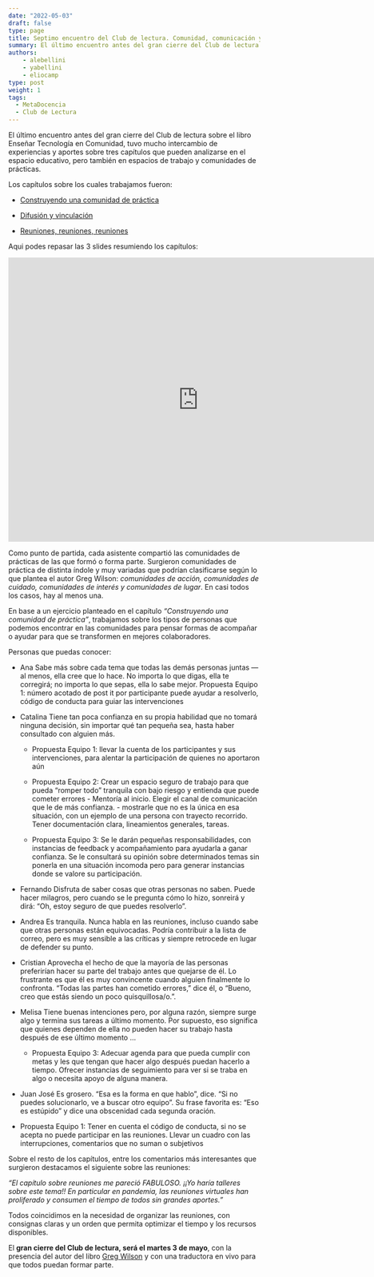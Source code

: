 ```yaml
---
date: "2022-05-03"
draft: false
type: page
title: Septimo encuentro del Club de lectura. Comunidad, comunicación y reuniones 
summary: El último encuentro antes del gran cierre del Club de lectura sobre el libro Enseñar Tecnología en Comunidad, tuvo mucho intercambio de experiencias y aportes sobre tres capítulos que pueden analizarse en el espacio educativo, pero también en espacios de trabajo y comunidades de prácticas.
authors: 
    - alebellini
    - yabellini
    - eliocamp
type: post
weight: 1
tags: 
  - MetaDocencia
  - Club de Lectura
---
```


El último encuentro antes del gran cierre del Club de lectura sobre el libro Enseñar Tecnología en Comunidad, tuvo mucho intercambio de experiencias y aportes sobre tres capítulos que pueden analizarse en el espacio educativo, pero también en espacios de trabajo y comunidades de prácticas.

Los capítulos sobre los cuales trabajamos fueron:

* [Construyendo una comunidad de práctica](https://teachtogether.tech/es/index.html#s:community)  

* [Difusión y vinculación](https://teachtogether.tech/es/index.html#s:outreach)

* [Reuniones, reuniones, reuniones](https://teachtogether.tech/es/index.html#s:meetings)
  
Aqui podes repasar las 3 slides resumiendo los capítulos:

<iframe src="https://docs.google.com/presentation/d/1JBl-R9uNRXUPJR8NIP2fW8sUO9FE7cUXMEos_McRADY/embed?start=false&loop=false&delayms=3000" frameborder="0" width="760" height="569" allowfullscreen="true" mozallowfullscreen="true" webkitallowfullscreen="true"></iframe>

Como punto de partida, cada asistente compartió las comunidades de prácticas de las que formó o forma parte. Surgieron comunidades de práctica de distinta índole y muy variadas que podrían clasificarse según lo que plantea el autor Greg Wilson: _comunidades de acción, comunidades de cuidado, comunidades de interés y comunidades de lugar_. En casi todos los casos, hay al menos una.

En base a un ejercicio planteado en el capítulo _“Construyendo una comunidad de práctica”_, trabajamos sobre los tipos de personas que podemos encontrar en las comunidades para pensar formas de acompañar o ayudar para que se transformen en mejores colaboradores.  

Personas que puedas conocer:
* Ana
Sabe más sobre cada tema que todas las demás personas juntas — al menos, ella cree que lo hace. No importa lo que digas, ella te corregirá; no importa lo que sepas, ella lo sabe mejor.
Propuesta Equipo 1: número acotado de post it por participante puede ayudar a resolverlo, código de conducta para guiar las intervenciones

* Catalina
Tiene tan poca confianza en su propia habilidad que no tomará ninguna decisión, sin importar qué tan pequeña sea, hasta haber consultado con alguien más.

  - Propuesta Equipo 1: llevar la cuenta de los participantes y sus intervenciones, para alentar la participación de quienes no aportaron aún

  - Propuesta Equipo 2: Crear un espacio seguro de trabajo para que pueda “romper todo” tranquila con bajo riesgo y entienda que puede cometer errores - Mentoría al inicio. Elegir el canal de comunicación que le de más confianza. - mostrarle que no es la única en esa situación, con un ejemplo de una persona con trayecto recorrido. Tener documentación clara, lineamientos generales, tareas.

  - Propuesta Equipo 3: Se le darán pequeñas responsabilidades, con instancias de feedback y acompañamiento para ayudarla a ganar confianza. Se le consultará su opinión sobre determinados temas sin ponerla en una situación incomoda pero para generar instancias donde se valore su participación.

* Fernando
Disfruta de saber cosas que otras personas no saben. Puede hacer milagros, pero cuando se le pregunta cómo lo hizo, sonreirá y dirá: “Oh, estoy seguro de que puedes resolverlo”.

* Andrea
Es tranquila. Nunca habla en las reuniones, incluso cuando sabe que otras personas están equivocadas. Podría contribuir a la lista de correo, pero es muy sensible a las críticas y siempre retrocede en lugar de defender su punto.

* Cristian
Aprovecha el hecho de que la mayoría de las personas preferirían hacer su parte del trabajo antes que quejarse de él. Lo frustrante es que él es muy convincente cuando alguien finalmente lo confronta. “Todas las partes han cometido errores,” dice él, o “Bueno, creo que estás siendo un poco quisquillosa/o.”.

* Melisa
Tiene buenas intenciones pero, por alguna razón, siempre surge algo y termina sus tareas a último momento. Por supuesto, eso significa que quienes dependen de ella no pueden hacer su trabajo hasta después de ese último momento …

  - Propuesta Equipo 3: Adecuar agenda para que pueda cumplir con metas y les que tengan que hacer algo después puedan hacerlo a tiempo. Ofrecer instancias de seguimiento para ver si se traba en algo o necesita apoyo de alguna manera.

* Juan José
Es grosero. “Esa es la forma en que hablo”, dice. “Si no puedes solucionarlo, ve a buscar otro equipo”. Su frase favorita es: “Eso es estúpido” y dice una obscenidad cada segunda oración.

- Propuesta Equipo 1: Tener en cuenta el código de conducta, si no se acepta no puede participar en las reuniones. Llevar un cuadro con las interrupciones, comentarios que no suman o subjetivos


Sobre el resto de los capítulos, entre los comentarios más interesantes que surgieron destacamos el siguiente sobre las reuniones:

_“El capítulo sobre reuniones me pareció FABULOSO. ¡¡Yo haría talleres sobre este tema!! En particular en pandemia, las reuniones virtuales han proliferado y consumen el tiempo de todos sin grandes aportes.”_

Todos coincidimos en la necesidad de organizar las reuniones, con consignas claras y un orden que permita optimizar el tiempo y los recursos disponibles. 

El **gran cierre del Club de lectura, será el martes 3 de mayo**, con la presencia del autor del libro [Greg Wilson](https://teachtogether.tech/es/index.html#s:meetings) y con una traductora en vivo para que todos puedan formar parte.
